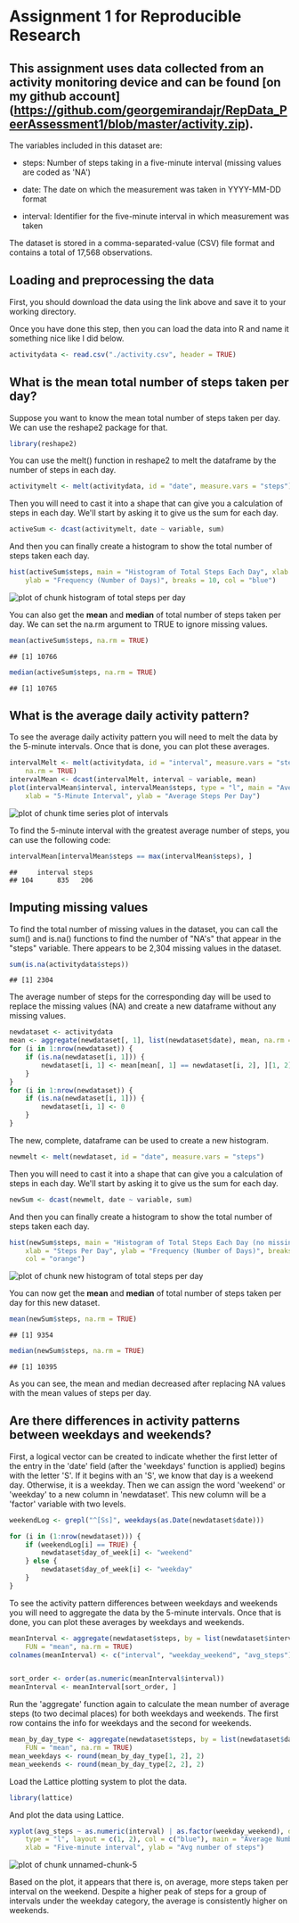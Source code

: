 # Assignment 1 for Reproducible Research




## This assignment uses data collected from an activity monitoring device and can be found [on my github account] (https://github.com/georgemirandajr/RepData_PeerAssessment1/blob/master/activity.zip).

The variables included in this dataset are:


- steps: Number of steps taking in a five-minute interval (missing values are coded as 'NA')


- date: The date on which the measurement was taken in YYYY-MM-DD format


- interval: Identifier for the five-minute interval in which measurement was taken


The dataset is stored in a comma-separated-value (CSV) file format and contains a total of 17,568 observations.

## Loading and preprocessing the data 
First, you should download the data using the link above and save it to your working directory.

Once you have done this step, then you can load the data into R and name it something nice like I did below.


```r
activitydata <- read.csv("./activity.csv", header = TRUE)
```


## What is the mean total number of steps taken per day?

Suppose you want to know the mean total number of steps taken per day.  We can use the reshape2 package for that.


```r
library(reshape2)
```


You can use the melt() function in reshape2 to melt the dataframe by the number of steps in each day.


```r
activitymelt <- melt(activitydata, id = "date", measure.vars = "steps")
```


Then you will need to cast it into a shape that can give you a calculation of steps in each day.  We'll start by asking it to give us the sum for each day.


```r
activeSum <- dcast(activitymelt, date ~ variable, sum)
```


And then you can finally create a histogram to show the total number of steps taken each day.


```r
hist(activeSum$steps, main = "Histogram of Total Steps Each Day", xlab = "Steps Per Day", 
    ylab = "Frequency (Number of Days)", breaks = 10, col = "blue")
```

![plot of chunk histogram of total steps per day](figure/histogram_of_total_steps_per_day.png) 


You can also get the **mean** and **median** of total number of steps taken per day.  We can set the na.rm argument to TRUE to ignore missing values.


```r
mean(activeSum$steps, na.rm = TRUE)
```

```
## [1] 10766
```

```r
median(activeSum$steps, na.rm = TRUE)
```

```
## [1] 10765
```


## What is the average daily activity pattern?
To see the average daily activity pattern you will need to melt the data by the 5-minute intervals.
Once that is done, you can plot these averages.


```r
intervalMelt <- melt(activitydata, id = "interval", measure.vars = "steps", 
    na.rm = TRUE)
intervalMean <- dcast(intervalMelt, interval ~ variable, mean)
plot(intervalMean$interval, intervalMean$steps, type = "l", main = "Average Steps Taken at Each Interval", 
    xlab = "5-Minute Interval", ylab = "Average Steps Per Day")
```

![plot of chunk time series plot of intervals](figure/time_series_plot_of_intervals.png) 


To find the 5-minute interval with the greatest average number of steps, you can use the following code:

```r
intervalMean[intervalMean$steps == max(intervalMean$steps), ]
```

```
##     interval steps
## 104      835   206
```


## Imputing missing values

To find the total number of missing values in the dataset, you can call the sum() and is.na() functions to find the number of "NA's" that appear in the "steps" variable.  There appears to be 2,304 missing values in the dataset.


```r
sum(is.na(activitydata$steps))
```

```
## [1] 2304
```


The average number of steps for the corresponding day will be used to replace the missing values (NA) and create a new dataframe without any missing values.


```r
newdataset <- activitydata
mean <- aggregate(newdataset[, 1], list(newdataset$date), mean, na.rm = TRUE)
for (i in 1:nrow(newdataset)) {
    if (is.na(newdataset[i, 1])) {
        newdataset[i, 1] <- mean[mean[, 1] == newdataset[i, 2], ][1, 2]
    }
}
for (i in 1:nrow(newdataset)) {
    if (is.na(newdataset[i, 1])) {
        newdataset[i, 1] <- 0
    }
}
```


The new, complete, dataframe can be used to create a new histogram.  


```r
newmelt <- melt(newdataset, id = "date", measure.vars = "steps")
```


Then you will need to cast it into a shape that can give you a calculation of steps in each day.  We'll start by asking it to give us the sum for each day.


```r
newSum <- dcast(newmelt, date ~ variable, sum)
```


And then you can finally create a histogram to show the total number of steps taken each day.


```r
hist(newSum$steps, main = "Histogram of Total Steps Each Day (no missing values)", 
    xlab = "Steps Per Day", ylab = "Frequency (Number of Days)", breaks = 10, 
    col = "orange")
```

![plot of chunk new histogram of total steps per day](figure/new_histogram_of_total_steps_per_day.png) 


You can now get the **mean** and **median** of total number of steps taken per day for this new dataset.


```r
mean(newSum$steps, na.rm = TRUE)
```

```
## [1] 9354
```

```r
median(newSum$steps, na.rm = TRUE)
```

```
## [1] 10395
```


As you can see, the mean and median decreased after replacing NA values with the mean values of steps per day.

## Are there differences in activity patterns between weekdays and weekends?

First, a logical vector can be created to indicate whether the first letter of the entry in the 'date' field (after the 'weekdays' function is applied) begins with the letter 'S'. If it begins with an 'S', we know that day is a weekend day. Otherwise, it is a weekday. Then we can assign the word 'weekend' or 'weekday' to a new column in 'newdataset'.  This new column will be a 'factor' variable with two levels.


```r
weekendLog <- grepl("^[Ss]", weekdays(as.Date(newdataset$date)))

for (i in (1:nrow(newdataset))) {
    if (weekendLog[i] == TRUE) {
        newdataset$day_of_week[i] <- "weekend"
    } else {
        newdataset$day_of_week[i] <- "weekday"
    }
}
```


To see the activity pattern differences between weekdays and weekends you will need to aggregate the data by the 5-minute intervals.
Once that is done, you can plot these averages by weekdays and weekends.


```r
meanInterval <- aggregate(newdataset$steps, by = list(newdataset$interval, newdataset$day_of_week), 
    FUN = "mean", na.rm = TRUE)
colnames(meanInterval) <- c("interval", "weekday_weekend", "avg_steps")


sort_order <- order(as.numeric(meanInterval$interval))
meanInterval <- meanInterval[sort_order, ]
```


Run the 'aggregate' function again to calculate the mean number of average steps (to two decimal
places) for both weekdays and weekends. The first row contains the info for weekdays and
the second for weekends.


```r
mean_by_day_type <- aggregate(newdataset$steps, by = list(newdataset$day_of_week), 
    FUN = "mean", na.rm = TRUE)
mean_weekdays <- round(mean_by_day_type[1, 2], 2)
mean_weekends <- round(mean_by_day_type[2, 2], 2)
```


Load the Lattice plotting system to plot the data.


```r
library(lattice)
```


And plot the data using Lattice.


```r
xyplot(avg_steps ~ as.numeric(interval) | as.factor(weekday_weekend), data = meanInterval, 
    type = "l", layout = c(1, 2), col = c("blue"), main = "Average Number of Steps by Interval (no missing values)", 
    xlab = "Five-minute interval", ylab = "Avg number of steps")
```

<img src="figure/unnamed-chunk-5.png" title="plot of chunk unnamed-chunk-5" alt="plot of chunk unnamed-chunk-5" style="display: block; margin: auto;" />


Based on the plot, it appears that there is, on average, more steps taken per interval on the weekend. Despite a higher peak of steps for a group of intervals under the weekday category, the average is consistently higher on weekends.
